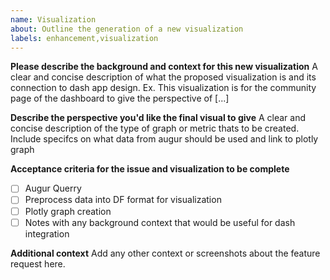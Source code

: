 ```yaml
---
name: Visualization
about: Outline the generation of a new visualization
labels: enhancement,visualization
---
```


**Please describe the background and context for this new visualization**
A clear and concise description of what the proposed visualization is and its connection to dash app design. Ex. This visualization is for the community page of the dashboard to give the perspective of [...]

**Describe the perspective you'd like the final visual to give**
A clear and concise description of the type of graph or metric thats to be created. Include specifcs on what data from augur should be used and link to plotly graph

**Acceptance criteria for the issue and visualization to be complete**
- [ ] Augur Querry
- [ ] Preprocess data into DF format for visualization
- [ ] Plotly graph creation
- [ ] Notes with any background context that would be useful for dash integration 

**Additional context**
Add any other context or screenshots about the feature request here.


